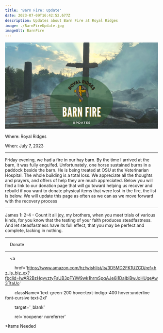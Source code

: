 ```yaml
---
title: 'Barn Fire: Update'
date: 2023-07-09T16:42:52.677Z
description: Updates about Barn Fire at Royal Ridges
image: ./BarnFireUpdate.jpg
imageAlt: BarnFire
---
```

![BarnFire](barnfireupdate.jpg "BarnFire")

<div className="text-center">

<p className="my-2"><span className="font-semibold">Where:&nbsp;</span>Royal Ridges</p>
<p className="mb-2"><span className="font-semibold">When:&nbsp;</span>July 7, 2023</p>
<hr />

</div>
<p className="my-4">Friday evening, we had a fire in our hay barn. By the time I arrived at the barn, it was fully engulfed. Unfortunately, one horse sustained burns in a paddock beside the barn. He is being treated at OSU at the Veterinarian Hospital. The whole building is a total loss. We appreciate all the thoughts and prayers, and offers of help they are much appreciated. Below you will find a link to our donation page that will go toward helping us recover and rebuild if you want to donate physical items that were lost in the fire, the list is below. We will update this page as often as we can as we move forward with the recovery process</p>
<hr />
<p className="my-4">James 1: 2-4 - Count it all joy, my brothers, when you meet trials of various kinds, for you know that the testing of your faith produces steadfastness.  And let steadfastness have its full effect, that you may be perfect and complete, lacking in nothing.</p>
<hr />

<div className='text-center mt-4'>
    <a         
        href='https://www.ultracamp.com/donations/DonationSelection.aspx'
        className='text-green-200 hover:text-indigo-400 hover:underline font-cursive text-2xl'
        target='_blank' 
        rel='noopener noreferrer'
    >Donate</a>
</div>
<hr />
<div className='text-center mt-4'>

    <a 

        href='https://www.amazon.com/hz/wishlist/ls/3D5MD2FK1UZCD/ref=hz_ls_biz_ex?fbclid=IwAR2BzHqvvztyFsUB3pFYiW9wk1hrmSpqAJe6i1DaIbiBwJoHUgeAw3TtaUo'

        className='text-green-200 hover:text-indigo-400 hover:underline font-cursive text-2xl'

        target='_blank' 

        rel='noopener noreferrer'

\>Items Needed</a>
